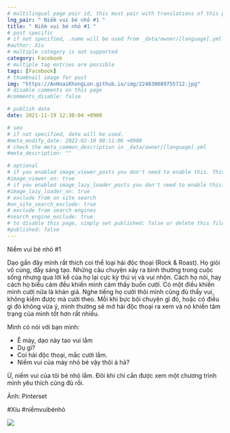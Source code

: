 ```yaml
---
# multilingual page pair id, this must pair with translations of this page. (This name must be unique)
lng_pair: " Niềm vui bé nhỏ #1 "
title: " Niềm vui bé nhỏ #1 "
# post specific
# if not specified, .name will be used from _data/owner/[language].yml
#author: Xíu
# multiple category is not supported
category: Facebook
# multiple tag entries are possible
tags: [Facebook]
# thumbnail image for post
img: "https://AnHoaiKhongLon.github.io/img/224830089755712.jpg"
# disable comments on this page
#comments_disable: false

# publish date
date: 2021-11-19 12:30:04 +0900

# seo
# if not specified, date will be used.
#meta_modify_date: 2022-02-10 08:11:06 +0900
# check the meta_common_description in _data/owner/[language].yml
#meta_description: ""

# optional
# if you enabled image_viewer_posts you don't need to enable this. This is only if image_viewer_posts = false
#image_viewer_on: true
# if you enabled image_lazy_loader_posts you don't need to enable this. This is only if image_lazy_loader_posts = false
#image_lazy_loader_on: true
# exclude from on site search
#on_site_search_exclude: true
# exclude from search engines
#search_engine_exclude: true
# to disable this page, simply set published: false or delete this file
#published: false
---
```


<!-- outline-start -->

Niềm vui bé nhỏ #1

Dạo gần đây mình rất thích coi thể loại hài độc thoại (Rock & Roast). Họ giỏi vô cùng, đầy sáng tạo. Những câu chuyện xảy ra bình thường trong cuộc sống nhưng qua lời kể của họ lại cực kỳ thú vị và vui nhộn. Cách họ nói, hay cách họ biểu cảm đều khiến mình cảm thấy buồn cười. Có một điều khiến mình cười nữa là khán giả. Nghe tiếng họ cười thôi mình cũng đủ thấy vui, không kiềm được mà cười theo. Mỗi khi bực bội chuyện gì đó, hoặc có điều gì đó không vừa ý, mình thường sẽ mở hài độc thoại ra xem và nó khiến tâm trạng của mình tốt hơn rất nhiều.

Mình có nói với bạn mình:
- Ê mày, dạo này tao vui lắm
- Dụ gì?
- Coi hài độc thoại, mắc cười lắm.
- Niềm vui của mày nhỏ bé vậy thôi á hả?

Ừ, niềm vui của tôi bé nhỏ lắm. Đôi khi chỉ cần được xem một chương trình mình yêu thích cũng đủ rồi.

Ảnh: Pinterset

#Xíu
#niềmvuibénhỏ

<!-- outline-end -->

<img src= "https://AnHoaiKhongLon.github.io/img/224830089755712.jpg">